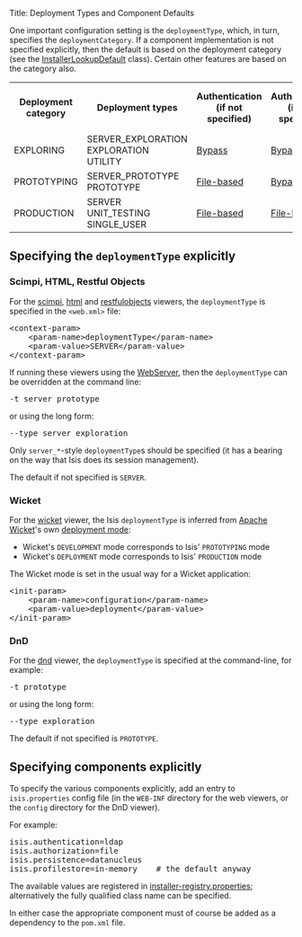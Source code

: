 Title: Deployment Types and Component Defaults

One important configuration setting is the `deploymentType`, which, in turn, specifies the `deploymentCategory`.  If a component implementation is not specified explicitly, then the default is based on the deployment category (see the [InstallerLookupDefault](https://raw.github.com/apache/isis/master/core/runtime/src/main/java/org/apache/isis/core/runtime/installers/InstallerLookupDefault.java) class). Certain other features are based on the category also.

<table>
<tr>
<th>Deployment category</th>
<th>Deployment types</th>
<th>Authentication<br/>(if not specified)</th>
<th>Authorization<br/>(if not specified)</th>
<th>Object store<br/>(if not specified)</th>
<th>Profile store<br/>(if not specified)</th>
<th>@Exploration actions</th>
<th>@Prototype actions</th>
</tr>
<tr>
    <td>EXPLORING</td>
    <td>SERVER_EXPLORATION<br/>
EXPLORATION<br/>
UTILITY</td>
    <td><a href="bypass-security.html">Bypass</a></td>
    <td><a href="bypass-security.html">Bypass</a></td>
    <td><a href="inmemory-objectstore.html">In-memory</a></td>
    <td><a href="inmemory-profilestore.html">In-memory</a></td>
    <td>Visible</td>
    <td>Not visible</td>
    </tr>
<tr>
    <td>PROTOTYPING</td>
    <td>SERVER_PROTOTYPE<br/>
PROTOTYPE</td>
    <td><a href="../component/security/file/about.html">File-based</a></td>
    <td><a href="bypass-security.html">Bypass</a></td>
    <td><a href="inmemory-objectstore.html">In-memory</a></td>
    <td><a href="inmemory-profilestore.html">In-memory</a></td>
    <td>Not visible</td>
    <td>Visible</td>
</tr>
<tr>
    <td>PRODUCTION</td>
    <td>SERVER<br/>
UNIT_TESTING<br/>
SINGLE_USER</td>
    <td><a href="../component/security/file/about.html">File-based</a></td>
    <td><a href="../component/security/file/about.html">File-based</a></td>
    <td><a href="../component/objectstore/xml/about.html">XML</a></td>
    <td><a href="../component/profilestore/xml/about.html">XML</a></td>
    <td>Not visible</td>
    <td>Not visible</td>
</tr>
</table>

## Specifying the `deploymentType` explicitly

### Scimpi, HTML, Restful Objects

For the [scimpi](../component/viewer/scimpi/about.html), [html](../component/viewer/html/about.html) and [restfulobjects](../component/viewer/restfulobjects/about.html) viewers, the `deploymentType` is specified in the `<web.xml>` file:

<pre>
&lt;context-param&gt;
    &lt;param-name&gt;deploymentType&lt;/param-name&gt;
    &lt;param-value&gt;SERVER&lt;/param-value&gt;
&lt;/context-param&gt;
</pre>


If running these viewers using the [WebServer](https://raw.github.com/apache/isis/master/core/webserver/src/main/java/org/apache/isis/core/webserver/WebServer.java), then the `deploymentType` can be overridden at the command line:

<pre>
-t server_prototype
</pre>

or using the long form:

<pre>
--type server_exploration
</pre>

Only `server_*`-style `deploymentType`s should be specified (it has a bearing on the way that Isis does its session management).

The default if not specified is `SERVER`.

### Wicket

For the [wicket](../component/viewer/wicket/about.html) viewer, the Isis `deploymentType` is inferred from [Apache Wicket](http://wicket.apache.org)'s own [deployment mode](https://cwiki.apache.org/WICKET/faqs.html#FAQs-Deployment):

* Wicket's `DEVELOPMENT` mode corresponds to Isis' `PROTOTYPING` mode
* Wicket's `DEPLOYMENT` mode corresponds to Isis' `PRODUCTION` mode

The Wicket mode is set in the usual way for a Wicket application:

<pre>
&lt;init-param&gt;
    &lt;param-name&gt;configuration&lt;/param-name&gt;
    &lt;param-value&gt;deployment&lt;/param-value&gt;
&lt;/init-param&gt;
</pre>

### DnD

For the [dnd](../component/viewer/dnd/about.html) viewer, the `deploymentType` is specified at the command-line, for example:

<pre>
-t prototype
</pre>

or using the long form:

<pre>
--type exploration
</pre>

The default if not specified is `PROTOTYPE`.


## Specifying components explicitly

To specify the various components explicitly, add an entry to `isis.properties` config file (in the `WEB-INF` directory for the web viewers, or the `config` directory for the DnD viewer).

For example:

<pre>
isis.authentication=ldap
isis.authorization=file
isis.persistence=datanucleus
isis.profilestore=in-memory    # the default anyway
</pre>

The available values are registered in [installer-registry.properties](https://raw.github.com/apache/isis/master/core/runtime/src/main/resources/org/apache/isis/core/runtime/installer-registry.properties); alternatively the fully qualified class name can be specified.  

In either case the appropriate component must of course be added as a dependency to the `pom.xml` file.  

